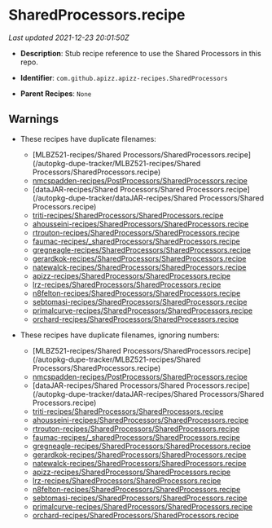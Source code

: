 # SharedProcessors.recipe

_Last updated 2021-12-23 20:01:50Z_

- **Description**: Stub recipe reference to use the Shared Processors in this repo.

- **Identifier**: `com.github.apizz.apizz-recipes.SharedProcessors`

- **Parent Recipes**: `None`


## Warnings

- These recipes have duplicate filenames:
    - [MLBZ521-recipes/Shared Processors/SharedProcessors.recipe](/autopkg-dupe-tracker/MLBZ521-recipes/Shared Processors/SharedProcessors.recipe)
    - [nmcspadden-recipes/PostProcessors/SharedProcessors.recipe](/autopkg-dupe-tracker/nmcspadden-recipes/PostProcessors/SharedProcessors.recipe)
    - [dataJAR-recipes/Shared Processors/Shared Processors.recipe](/autopkg-dupe-tracker/dataJAR-recipes/Shared Processors/Shared Processors.recipe)
    - [triti-recipes/SharedProcessors/SharedProcessors.recipe](/autopkg-dupe-tracker/triti-recipes/SharedProcessors/SharedProcessors.recipe)
    - [ahousseini-recipes/SharedProcessors/SharedProcessors.recipe](/autopkg-dupe-tracker/ahousseini-recipes/SharedProcessors/SharedProcessors.recipe)
    - [rtrouton-recipes/SharedProcessors/SharedProcessors.recipe](/autopkg-dupe-tracker/rtrouton-recipes/SharedProcessors/SharedProcessors.recipe)
    - [faumac-recipes/_sharedProcessors/SharedProcessors.recipe](/autopkg-dupe-tracker/faumac-recipes/_sharedProcessors/SharedProcessors.recipe)
    - [gregneagle-recipes/SharedProcessors/SharedProcessors.recipe](/autopkg-dupe-tracker/gregneagle-recipes/SharedProcessors/SharedProcessors.recipe)
    - [gerardkok-recipes/SharedProcessors/SharedProcessors.recipe](/autopkg-dupe-tracker/gerardkok-recipes/SharedProcessors/SharedProcessors.recipe)
    - [natewalck-recipes/SharedProcessors/SharedProcessors.recipe](/autopkg-dupe-tracker/natewalck-recipes/SharedProcessors/SharedProcessors.recipe)
    - [apizz-recipes/SharedProcessors/SharedProcessors.recipe](/autopkg-dupe-tracker/apizz-recipes/SharedProcessors/SharedProcessors.recipe)
    - [lrz-recipes/SharedProcessors/SharedProcessors.recipe](/autopkg-dupe-tracker/lrz-recipes/SharedProcessors/SharedProcessors.recipe)
    - [n8felton-recipes/SharedProcessors/SharedProcessors.recipe](/autopkg-dupe-tracker/n8felton-recipes/SharedProcessors/SharedProcessors.recipe)
    - [sebtomasi-recipes/SharedProcessors/SharedProcessors.recipe](/autopkg-dupe-tracker/sebtomasi-recipes/SharedProcessors/SharedProcessors.recipe)
    - [primalcurve-recipes/SharedProcessors/SharedProcessors.recipe](/autopkg-dupe-tracker/primalcurve-recipes/SharedProcessors/SharedProcessors.recipe)
    - [orchard-recipes/SharedProcessors/SharedProcessors.recipe](/autopkg-dupe-tracker/orchard-recipes/SharedProcessors/SharedProcessors.recipe)

- These recipes have duplicate filenames, ignoring numbers:
    - [MLBZ521-recipes/Shared Processors/SharedProcessors.recipe](/autopkg-dupe-tracker/MLBZ521-recipes/Shared Processors/SharedProcessors.recipe)
    - [nmcspadden-recipes/PostProcessors/SharedProcessors.recipe](/autopkg-dupe-tracker/nmcspadden-recipes/PostProcessors/SharedProcessors.recipe)
    - [dataJAR-recipes/Shared Processors/Shared Processors.recipe](/autopkg-dupe-tracker/dataJAR-recipes/Shared Processors/Shared Processors.recipe)
    - [triti-recipes/SharedProcessors/SharedProcessors.recipe](/autopkg-dupe-tracker/triti-recipes/SharedProcessors/SharedProcessors.recipe)
    - [ahousseini-recipes/SharedProcessors/SharedProcessors.recipe](/autopkg-dupe-tracker/ahousseini-recipes/SharedProcessors/SharedProcessors.recipe)
    - [rtrouton-recipes/SharedProcessors/SharedProcessors.recipe](/autopkg-dupe-tracker/rtrouton-recipes/SharedProcessors/SharedProcessors.recipe)
    - [faumac-recipes/_sharedProcessors/SharedProcessors.recipe](/autopkg-dupe-tracker/faumac-recipes/_sharedProcessors/SharedProcessors.recipe)
    - [gregneagle-recipes/SharedProcessors/SharedProcessors.recipe](/autopkg-dupe-tracker/gregneagle-recipes/SharedProcessors/SharedProcessors.recipe)
    - [gerardkok-recipes/SharedProcessors/SharedProcessors.recipe](/autopkg-dupe-tracker/gerardkok-recipes/SharedProcessors/SharedProcessors.recipe)
    - [natewalck-recipes/SharedProcessors/SharedProcessors.recipe](/autopkg-dupe-tracker/natewalck-recipes/SharedProcessors/SharedProcessors.recipe)
    - [apizz-recipes/SharedProcessors/SharedProcessors.recipe](/autopkg-dupe-tracker/apizz-recipes/SharedProcessors/SharedProcessors.recipe)
    - [lrz-recipes/SharedProcessors/SharedProcessors.recipe](/autopkg-dupe-tracker/lrz-recipes/SharedProcessors/SharedProcessors.recipe)
    - [n8felton-recipes/SharedProcessors/SharedProcessors.recipe](/autopkg-dupe-tracker/n8felton-recipes/SharedProcessors/SharedProcessors.recipe)
    - [sebtomasi-recipes/SharedProcessors/SharedProcessors.recipe](/autopkg-dupe-tracker/sebtomasi-recipes/SharedProcessors/SharedProcessors.recipe)
    - [primalcurve-recipes/SharedProcessors/SharedProcessors.recipe](/autopkg-dupe-tracker/primalcurve-recipes/SharedProcessors/SharedProcessors.recipe)
    - [orchard-recipes/SharedProcessors/SharedProcessors.recipe](/autopkg-dupe-tracker/orchard-recipes/SharedProcessors/SharedProcessors.recipe)